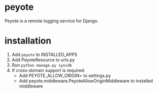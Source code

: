 peyote
======

Peyote is a remote logging service for Django.


installation
============
1. Add `peyote` to INSTALLED_APPS
2. Add PeyoteResource to urls.py
3. Run `python manage.py syncdb`
4. If cross-domain support is required:
   - Add PEYOTE_ALLOW_ORIGIN=<regex> to settings.py
   - Add peyote.middleware.PeyoteAllowOriginMiddleware
     to installed middleware
